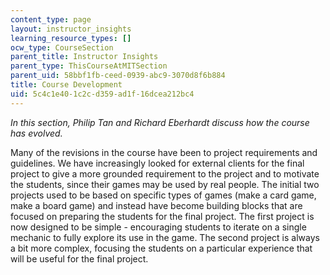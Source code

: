 ```yaml
---
content_type: page
layout: instructor_insights
learning_resource_types: []
ocw_type: CourseSection
parent_title: Instructor Insights
parent_type: ThisCourseAtMITSection
parent_uid: 58bbf1fb-ceed-0939-abc9-3070d8f6b884
title: Course Development
uid: 5c4c1e40-1c2c-d359-ad1f-16dcea212bc4
---
```


_In this section, Philip Tan and Richard Eberhardt discuss how the course has evolved._

Many of the revisions in the course have been to project requirements and guidelines. We have increasingly looked for external clients for the final project to give a more grounded requirement to the project and to motivate the students, since their games may be used by real people. The initial two projects used to be based on specific types of games (make a card game, make a board game) and instead have become building blocks that are focused on preparing the students for the final project. The first project is now designed to be simple - encouraging students to iterate on a single mechanic to fully explore its use in the game. The second project is always a bit more complex, focusing the students on a particular experience that will be useful for the final project.